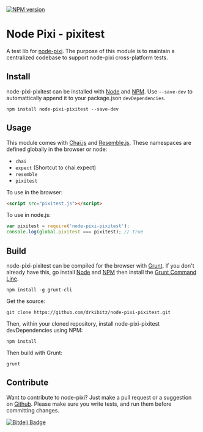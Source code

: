 [![NPM version](https://badge.fury.io/js/node-pixi-pixitest.png)](http://badge.fury.io/js/node-pixi-pixitest)

# Node Pixi - pixitest

A test lib for [node-pixi](https://github.com/drkibitz/node-pixi). The purpose of this module is to maintain a centralized codebase to support node-pixi cross-platform tests.

## Install

node-pixi-pixitest can be installed with [Node](http://nodejs.org/) and [NPM](https://npmjs.org/). Use `--save-dev` to automattically append it to your package.json `devDependencies`.

```shell
npm install node-pixi-pixitest --save-dev
```

## Usage

This module comes with [Chai.js](http://chaijs.com) and [Resemble.js](https://github.com/huddle/resemble.js). These namespaces are defined globally in the browser or node:

- `chai`
- `expect` (Shortcut to chai.expect)
- `resemble`
- `pixitest`

To use in the browser:
```html
<script src="pixitest.js"></script>
```

To use in node.js:
```javascript
var pixitest = require('node-pixi-pixitest');
console.log(global.pixitest === pixitest); // true
```

## Build

node-pixi-pixitest can be compiled for the browser with [Grunt](http://gruntjs.com/). If you don't already have this, go install [Node](http://nodejs.org/) and [NPM](https://npmjs.org/) then install the [Grunt Command Line](http://gruntjs.com/getting-started).
```shell
npm install -g grunt-cli
```

Get the source:
```shell
git clone https://github.com/drkibitz/node-pixi-pixitest.git
```

Then, within your cloned repository, install node-pixi-pixitest devDependencies using NPM:
```shell
npm install
```

Then build with Grunt:
```
grunt
```

## Contribute

Want to contribute to node-pixi? Just make a pull request or a suggestion on [Github](https://github.com/drkibitz/node-pixi/issues). Please make sure you write tests, and run them before committing changes.


[![Bitdeli Badge](https://d2weczhvl823v0.cloudfront.net/drkibitz/node-pixi-pixitest/trend.png)](https://bitdeli.com/free "Bitdeli Badge")

